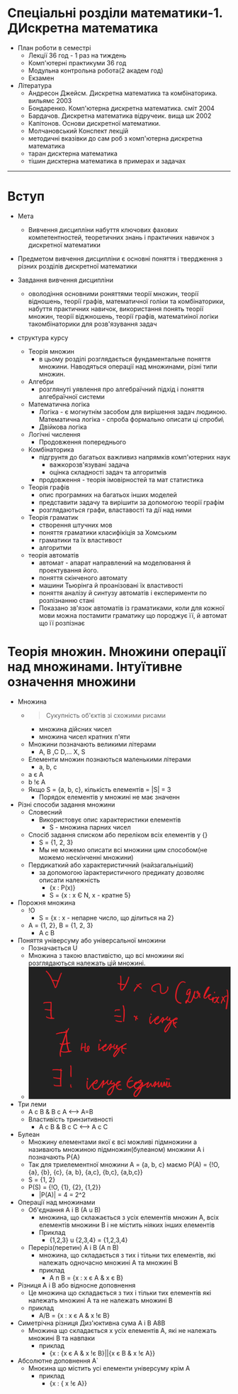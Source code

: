 # Спеціальні розділи математики-1. ДИскретна математика
- План роботи в семестрі
  - Лекції 36 год - 1 раз на тиждень
  - Комп'ютерні практикуми 36 год
  - Модульна контрольна робота(2 академ год)
  - Екзамен
- Література
  - Андресон Джейсм. Дискретна математика та комбінаторика. вильямс 2003
  - Бондаренко. Комп'ютерна дискретна математика. сміт 2004
  - Бардачов. Дискретна математика відручеик. вища шк 2002
  - Капітонов. Основи дискретної математики. 
  - Молчановський Конспект лекцій 
  - методичні вказівки до сам роб з комп'ютерна дискретна математика
  - таран дисктерна математика
  - тішин дисктерна математика в примерах и задачах
 
---

# Вступ
- Мета 
  - Вивчення дисципліни набуття ключових фахових компетентностей, теоретичних знань і практичних навичок з дискретної математики
- Предметом вивчення дисципліни є основні поняття і твердження з різних розділів дискретної математики
- Завдання вивчення дисципліни
  - оволодіння основними роняттями теорії множин, теорії відношень, теорії графів, математичної голіки та комбінаторики, набуття практичних навичок, використання понять теорії множин, теорії віджношень, теорії графів, математиіної логіки такомбінаторики для розв'язування задач

- структура курсу
  - Теорія множин
    - в цьому розділі розглядається фундаментальне поняття множини. Наводяться операції над множинами, різні типи множин.
  - Алгебри
    - розглянуті уявлення про алгебраїчний підхід і поняття алгебраїчної системи
  - Математична логіка
    - Логіка - є могнутнім засобом для вирішення задач людиною. Математична логіка - спроба формально описати ці спроби\
    - Двійкова логіка
  - Логічні числення
    - Продовження попереднього 
  - Комбінаторика
    - підгрунтя до багатьох важливиз напрямків комп'ютерних наук
      - важкорозв'язувані задача
      - оцінка складності задач та алгоритмів
    - продовження - теорія імовірностей та мат статистика
  - Теорія графів
    - опис програмних на багатьох інших моделей
    - представити задачу та вирішити за допомогою теорії графім 
    - розглядаються графи, властавості та дії над ними
  -  Теорія граматик
     -  створення штучних мов
     -  поняття граматики класифікіція за Хомським
     -  граматики та їх властивост
     -  алгоритми
  - теорія автоматів
    - автомат - апарат направлений на моделювання й проектування його.
    - поняття скінченого автомату
    - машини Тьюрінга й проанізовані їх властивості
    - поняття аналізу й синтузу автоматів і експерименти по розпізнанню стані
    - Показано зв'язок автоматів із граматиками, коли для кожної мови можна постамити граматику що породжує її, й автомат що її розпізнає
# Теорія множин. Множини операції над множинами. Інтуїтивне означення множини
- Множина
  - > Сукупність об'єктів зі схожими рисами
    - множина дійсних чисел
    - множина чисел кратних п'яти
  - Множини позначають великими літерами
    - A, B ,C D,... X, S
  - Елементи множин познаються маленькими літерами
    - a, b, c
  - a є A
  - b !є A
  - Якщо S = {a, b, c}, кількість елементів = |S| = 3
    - Порядок елементів у множині не має значенн
- Різні способи задання множини
  - Словесний
    - Використовує опис характеристики елементів
      - S - множина парних чисел
  - Спосіб задання списком або переліком всіх елементів у {}
    - S = {1, 2, 3}
    - Мы не можемо описати всі множини цим способом(не можемо нескінченні множини)
  - Пердикаткий або характеристичний (найзагальніший)
    - за допомогою їарактеристичного предикату дозволяє описати належність
      - {x : P(x)}
      - S = {x : x Є N, x - кратне 5}
- Порожня множина
  - !O
    - S = {x : x - непарне число, що ділиться на 2}
  - A = {1, 2}, B = {1, 2, 3}
    - A c B 
- Поняття універсуму або універсальної множини
  - Позначається U
  - Множина з такою властивістю, що всі множини які розглядаються належать цій множині.
  - ![Деномінанти](1.png)
- Три леми
  - А c B & B c A <--> A=B
  - Властивість тринзитивності
    - A c B & B c C <--> A c C
- Булеан
  - Множину елементами якої є всі можливі підмножини а називають множиною підмножин(булеаном) множини А і позначають P{A}
  - Так для триелементної множини А = {a, b, c} маємо P(A) = {!O, {a}, {b}, {c}, {a, b}, {a,c}, {b,c}, {a,b,c}}
  - S = {1, 2}
  - P(S) = {!O, {1}, {2}, {1,2}}
    - |P(A)| = 4 = 2^2
- Операції над множинами
  - Об'єднання A і B (A u B)
    - множина, що склажається з усіх елементів множин А, всіх елементів множини В і не містить ніяких інших елементів
    - Приклад
      - {1,2,3} u {2,3,4} = {1,2,3,4}
  - Переріз(перетин) А і В (А п В)
    -  множина, що складається з тих і тільни тих елементів, які належать одночасно множині А та множині В
    -  приклад 
       -  А п B = {x : x є А & x є В}
 - Різниця А і В або відносне доповнення
   - Це множина що складається з тих і тільки тих елементів які належать множині А та не належать множині В 
   - приклад 
     - А/В = {x : x є A & x !є B}
 - Симетрічна різниця Диз'юктивна сума А і В A8B
   - Множина що складається х усіх елементів А, які не належать множині В та навпаки
     - приклад 
       - {x : {x є A & x !є B}||{x є В & x !є А}}
 -  Абсолютне доповнення A`
    -  Мноєина що містить усі елементи універсуму крім А
       -  приклад
          -  {x : { x !є A}}
